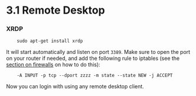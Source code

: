 3.1 Remote Desktop
===

### XRDP

		sudo apt-get install xrdp

It will start automatically and listen on port `3389`. Make sure to open the port on your router if needed, and
add the following rule to iptables (see the [section on firewalls][iptables] on how to do this):

		-A INPUT -p tcp --dport zzzz -m state --state NEW -j ACCEPT

Now you can login with using any remote desktop client.

[iptables]: ./2.1-iptables.md
